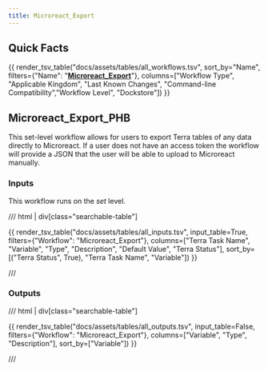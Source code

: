 ```yaml
---
title: Microreact_Export
---
```


## Quick Facts

{{ render_tsv_table("docs/assets/tables/all_workflows.tsv", sort_by="Name", filters={"Name": "[**Microreact_Export**](../workflows/data_export/microreact_export.md)"}, columns=["Workflow Type", "Applicable Kingdom", "Last Known Changes", "Command-line Compatibility","Workflow Level", "Dockstore"]) }}

## Microreact_Export_PHB

This set-level workflow allows for users to export Terra tables of any data directly to Microreact. If a user does not have an access token the workflow will provide a JSON that the user will be able to upload to Microreact manually. 

### Inputs

This workflow runs on the _set_ level.

/// html | div[class="searchable-table"]

{{ render_tsv_table("docs/assets/tables/all_inputs.tsv", input_table=True, filters={"Workflow": "Microreact_Export"}, columns=["Terra Task Name", "Variable", "Type", "Description", "Default Value", "Terra Status"], sort_by=[("Terra Status", True), "Terra Task Name", "Variable"]) }}

///

### Outputs

/// html | div[class="searchable-table"]

{{ render_tsv_table("docs/assets/tables/all_outputs.tsv", input_table=False, filters={"Workflow": "Microreact_Export"}, columns=["Variable", "Type", "Description"], sort_by=["Variable"]) }}

///

